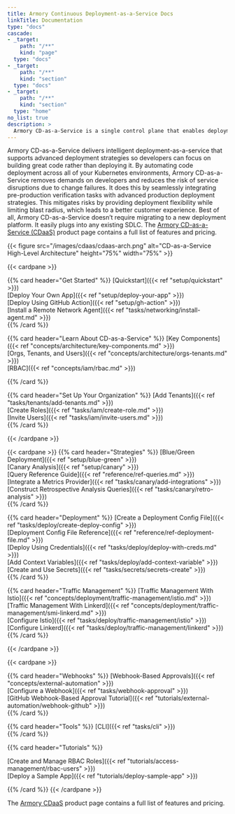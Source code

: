 ```yaml
---
title: Armory Continuous Deployment-as-a-Service Docs
linkTitle: Documentation
type: "docs"
cascade:
- _target:
    path: "/**"
    kind: "page"
  type: "docs"
- _target:
    path: "/**"
    kind: "section"
  type: "docs"
- _target:
    path: "/**"
    kind: "section"
  type: "home"
no_list: true
description: >
  Armory CD-as-a-Service is a single control plane that enables deployment to multiple Kubernetes clusters using CD-as-a-Service's secure, one-way Kubernetes agents. These agents facilitate multi-cluster orchestration and advanced deployment strategies, such as canary and blue/green, for your apps.
---
```


Armory CD-as-a-Service delivers intelligent deployment-as-a-service that supports advanced deployment strategies so developers can focus on building great code rather than deploying it. By automating code deployment across all of your Kubernetes environments, Armory CD-as-a-Service removes demands on developers and reduces the risk of service disruptions due to change failures. It does this by seamlessly integrating pre-production verification tasks with advanced production deployment strategies. This mitigates risks by providing deployment flexibility while limiting blast radius, which leads to a better customer experience. Best of all, Armory CD-as-a-Service doesn’t require migrating to a new deployment platform. It easily plugs into any existing SDLC. The [Armory CD-as-a-Service (CDaaS)](https://www.armory.io/products/continuous-deployment-as-a-service/) product page contains a full list of features and pricing.

{{< figure src="/images/cdaas/cdaas-arch.png" alt="CD-as-a-Service High-Level Architecture" height="75%" width="75%" >}}

<!-- linkWithLinkTitle didn't render correctly inside the cardpane cards so hard-code link title and use ref -->

{{< cardpane >}}

{{% card header="Get Started" %}}
[Quickstart]({{< ref "setup/quickstart" >}})</br>
[Deploy Your Own App]({{< ref "setup/deploy-your-app" >}})</br>
[Deploy Using GitHub Action]({{< ref "setup/gh-action" >}})</br>
[Install a Remote Network Agent]({{<  ref "tasks/networking/install-agent.md" >}})</br>
{{% /card %}}

{{% card header="Learn About CD-as-a-Service" %}}
[Key Components]({{<  ref "concepts/architecture/key-components.md" >}})</br>
[Orgs, Tenants, and Users]({{<  ref "concepts/architecture/orgs-tenants.md" >}})</br>
[RBAC]({{<  ref "concepts/iam/rbac.md" >}})</br>

{{% /card %}}

{{% card header="Set Up Your Organization" %}}
[Add Tenants]({{<  ref "tasks/tenants/add-tenants.md" >}})</br>
[Create Roles]({{<  ref "tasks/iam/create-role.md" >}})</br>
[Invite Users]({{<  ref "tasks/iam/invite-users.md" >}})</br>
{{% /card %}}

{{< /cardpane >}}

{{< cardpane >}}
{{% card header="Strategies" %}}
[Blue/Green Deployment]({{< ref "setup/blue-green" >}})</br>
[Canary Analysis]({{< ref "setup/canary" >}})</br>
[Query Reference Guide]({{< ref "reference/ref-queries.md" >}})</br>
[Integrate a Metrics Provider]({{< ref "tasks/canary/add-integrations" >}})</br>
[Construct Retrospective Analysis Queries]({{< ref "tasks/canary/retro-analysis" >}})</br>
{{% /card %}}

{{% card header="Deployment" %}}
[Create a Deployment Config File]({{< ref "tasks/deploy/create-deploy-config" >}})</br>
[Deployment Config File Reference]({{< ref "reference/ref-deployment-file.md" >}})</br>
[Deploy Using Credentials]({{< ref "tasks/deploy/deploy-with-creds.md" >}})</br>
[Add Context Variables]({{< ref "tasks/deploy/add-context-variable" >}})</br>
[Create and Use Secrets]({{< ref "tasks/secrets/secrets-create" >}})</br>
{{% /card %}}

{{% card header="Traffic Management" %}}
[Traffic Management With Istio]({{<  ref "concepts/deployment/traffic-management/istio.md" >}})</br>
[Traffic Management With Linkerd]({{<  ref "concepts/deployment/traffic-management/smi-linkerd.md" >}})</br>
[Configure Istio]({{< ref "tasks/deploy/traffic-management/istio" >}})</br>
[Configure Linkerd]({{< ref "tasks/deploy/traffic-management/linkerd" >}})</br>
{{% /card %}}

{{< /cardpane >}}

{{< cardpane >}}

{{% card header="Webhooks" %}}
[Webhook-Based Approvals]({{< ref "concepts/external-automation" >}})</br>
[Configure a Webhook]({{< ref "tasks/webhook-approval" >}})</br>
[GitHub Webhook-Based Approval Tutorial]({{<  ref "tutorials/external-automation/webhook-github" >}})</br>
{{% /card %}}

{{% card header="Tools" %}}
[CLI]({{< ref "tasks/cli" >}})</br>
{{% /card %}}

{{% card header="Tutorials" %}}

[Create and Manage RBAC Roles]({{<  ref "tutorials/access-management/rbac-users" >}})</br>
[Deploy a Sample App]({{<  ref "tutorials/deploy-sample-app" >}})</br>


{{% /card %}}
{{< /cardpane >}}

<!-- Anna asked for this link to be here -->
The [Armory CDaaS](https://www.armory.io/products/continuous-deployment-as-a-service/) product page contains a full list of features and pricing.

<!--
## Docs organization

* [Get Started]({{< ref "setup" >}}): This section contains guides to quickly get you started using core CD-as-a-Service functionality.
* [Concepts]({{< ref "concepts" >}}): These pages explain aspects of CD-as-a-Service. The content is objective, containing architecture, definitions, rules, and guidelines. Rather than containing a sequence of steps, these pages link to related tasks and tutorials.
* [Guides]({{< ref "tasks" >}}): Pages in the this section show you how to perform discreet tasks (single procedures) by following a short series of steps that produce an intended outcome. Task content expects a minimum level of background knowledge, and each page links to conceptual content that you should be familiar with before you begin the task.
* [Tutorials]({{< ref "tutorials" >}}): A tutorial is an end-to-end example of how to do accomplish a goal and is comprised of several tasks performed in sequence. For example, a tutorial might show you how to deploy an demo app by cloning a repo, logging in using the CLI, creating a deployment file, and finally deploying the app. Like a task, a tutorial should link to content you should know and items you should complete before starting the tutorial.
* [Reference]({{< ref "reference" >}}): This section contains both manually maintained and autogenerated reference material such as a breakdown of the deployment file, canary analysis queries, and CLI command options.
* [Release Notes]({{< ref "release-notes" >}})
 -->
